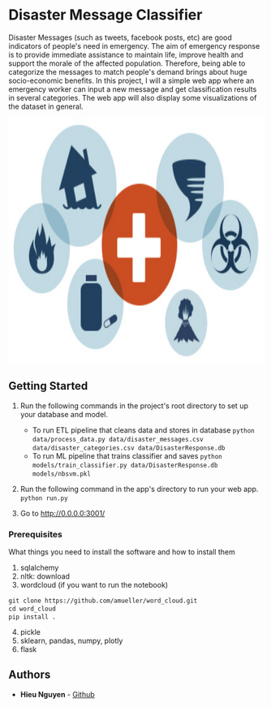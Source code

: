 # Disaster Message Classifier
Disaster Messages (such as tweets, facebook posts, etc) are good indicators of people's need in emergency. The aim of emergency response is to provide immediate assistance to maintain life, improve health and support the morale of the affected population. Therefore, being able to categorize the messages to match people's demand brings about huge socio-economic benefits.
In this project, I will a simple web app where an emergency worker can input a new message and get classification results in several categories. The web app will also display some visualizations of the dataset in general.

<img src="https://github.com/Hieuqng/Disaster-Message-Classifier/blob/master/images/front_page.jpg" width="800" height="484" />


## Getting Started

1. Run the following commands in the project's root directory to set up your database and model.

    - To run ETL pipeline that cleans data and stores in database
        `python data/process_data.py data/disaster_messages.csv data/disaster_categories.csv data/DisasterResponse.db`
    - To run ML pipeline that trains classifier and saves
        `python models/train_classifier.py data/DisasterResponse.db models/nbsvm.pkl`

2. Run the following command in the app's directory to run your web app.
    `python run.py`

3. Go to http://0.0.0.0:3001/

### Prerequisites

What things you need to install the software and how to install them
1. sqlalchemy
2. nltk: download
3. wordcloud (if you want to run the notebook)
```
git clone https://github.com/amueller/word_cloud.git
cd word_cloud
pip install .
```
4. pickle
5. sklearn, pandas, numpy, plotly
6. flask

## Authors

* **Hieu Nguyen** - [Github](https://github.com/Hieuqng)

